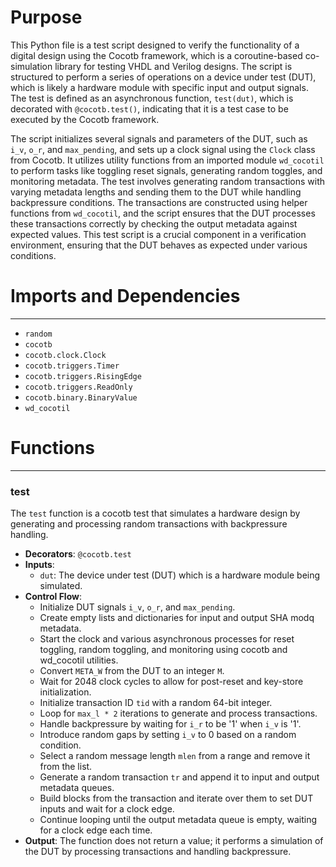 # Purpose
This Python file is a test script designed to verify the functionality of a digital design using the Cocotb framework, which is a coroutine-based co-simulation library for testing VHDL and Verilog designs. The script is structured to perform a series of operations on a device under test (DUT), which is likely a hardware module with specific input and output signals. The test is defined as an asynchronous function, `test(dut)`, which is decorated with `@cocotb.test()`, indicating that it is a test case to be executed by the Cocotb framework.

The script initializes several signals and parameters of the DUT, such as `i_v`, `o_r`, and `max_pending`, and sets up a clock signal using the `Clock` class from Cocotb. It utilizes utility functions from an imported module `wd_cocotil` to perform tasks like toggling reset signals, generating random toggles, and monitoring metadata. The test involves generating random transactions with varying metadata lengths and sending them to the DUT while handling backpressure conditions. The transactions are constructed using helper functions from `wd_cocotil`, and the script ensures that the DUT processes these transactions correctly by checking the output metadata against expected values. This test script is a crucial component in a verification environment, ensuring that the DUT behaves as expected under various conditions.
# Imports and Dependencies

---
- `random`
- `cocotb`
- `cocotb.clock.Clock`
- `cocotb.triggers.Timer`
- `cocotb.triggers.RisingEdge`
- `cocotb.triggers.ReadOnly`
- `cocotb.binary.BinaryValue`
- `wd_cocotil`


# Functions

---
### test<!-- {{#callable:firedancer/src/wiredancer/sim/sha512_modq_meta/test.test}} -->
The `test` function is a cocotb test that simulates a hardware design by generating and processing random transactions with backpressure handling.
- **Decorators**: `@cocotb.test`
- **Inputs**:
    - `dut`: The device under test (DUT) which is a hardware module being simulated.
- **Control Flow**:
    - Initialize DUT signals `i_v`, `o_r`, and `max_pending`.
    - Create empty lists and dictionaries for input and output SHA modq metadata.
    - Start the clock and various asynchronous processes for reset toggling, random toggling, and monitoring using cocotb and wd_cocotil utilities.
    - Convert `META_W` from the DUT to an integer `M`.
    - Wait for 2048 clock cycles to allow for post-reset and key-store initialization.
    - Initialize transaction ID `tid` with a random 64-bit integer.
    - Loop for `max_l * 2` iterations to generate and process transactions.
    - Handle backpressure by waiting for `i_r` to be '1' when `i_v` is '1'.
    - Introduce random gaps by setting `i_v` to 0 based on a random condition.
    - Select a random message length `mlen` from a range and remove it from the list.
    - Generate a random transaction `tr` and append it to input and output metadata queues.
    - Build blocks from the transaction and iterate over them to set DUT inputs and wait for a clock edge.
    - Continue looping until the output metadata queue is empty, waiting for a clock edge each time.
- **Output**: The function does not return a value; it performs a simulation of the DUT by processing transactions and handling backpressure.


